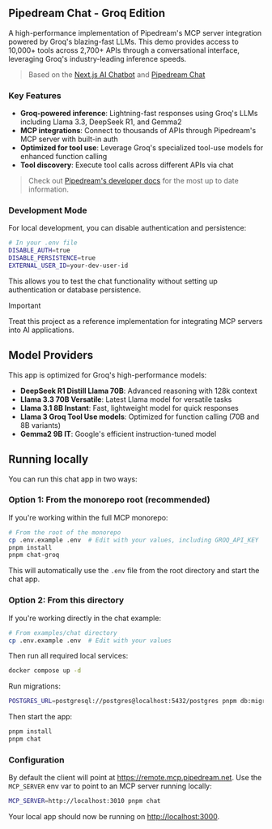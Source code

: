 ## Pipedream Chat - Groq Edition

A high-performance implementation of Pipedream's MCP server integration powered by Groq's blazing-fast LLMs. This demo provides access to 10,000+ tools across 2,700+ APIs through a conversational interface, leveraging Groq's industry-leading inference speeds.

> Based on the [Next.js AI Chatbot](https://chat.vercel.ai/) and [Pipedream Chat](https://chat.pipedream.com)

### Key Features

- **Groq-powered inference**: Lightning-fast responses using Groq's LLMs including Llama 3.3, DeepSeek R1, and Gemma2
- **MCP integrations**: Connect to thousands of APIs through Pipedream's MCP server with built-in auth
- **Optimized for tool use**: Leverage Groq's specialized tool-use models for enhanced function calling
- **Tool discovery**: Execute tool calls across different APIs via chat

> Check out [Pipedream's developer docs](https://pipedream.com/docs/connect/mcp/developers) for the most up to date information.

### Development Mode

For local development, you can disable authentication and persistence:

```bash
# In your .env file
DISABLE_AUTH=true
DISABLE_PERSISTENCE=true
EXTERNAL_USER_ID=your-dev-user-id
```

This allows you to test the chat functionality without setting up authentication or database persistence.

> [!IMPORTANT]  
> Treat this project as a reference implementation for integrating MCP servers into AI applications.

## Model Providers

This app is optimized for Groq's high-performance models:

- **DeepSeek R1 Distill Llama 70B**: Advanced reasoning with 128k context
- **Llama 3.3 70B Versatile**: Latest Llama model for versatile tasks
- **Llama 3.1 8B Instant**: Fast, lightweight model for quick responses
- **Llama 3 Groq Tool Use models**: Optimized for function calling (70B and 8B variants)
- **Gemma2 9B IT**: Google's efficient instruction-tuned model

## Running locally

You can run this chat app in two ways:

### Option 1: From the monorepo root (recommended)

If you're working within the full MCP monorepo:

```bash
# From the root of the monorepo
cp .env.example .env  # Edit with your values, including GROQ_API_KEY
pnpm install
pnpm chat-groq
```

This will automatically use the `.env` file from the root directory and start the chat app.

### Option 2: From this directory

If you're working directly in the chat example:

```bash
# From examples/chat directory
cp .env.example .env  # Edit with your values
```

Then run all required local services:

```bash
docker compose up -d
```

Run migrations:

```bash
POSTGRES_URL=postgresql://postgres@localhost:5432/postgres pnpm db:migrate
```

Then start the app:

```bash
pnpm install
pnpm chat
```

### Configuration

By default the client will point at https://remote.mcp.pipedream.net. Use the `MCP_SERVER` env var to point to an MCP server running locally:

```bash
MCP_SERVER=http://localhost:3010 pnpm chat
```

Your local app should now be running on [http://localhost:3000](http://localhost:3000/).
